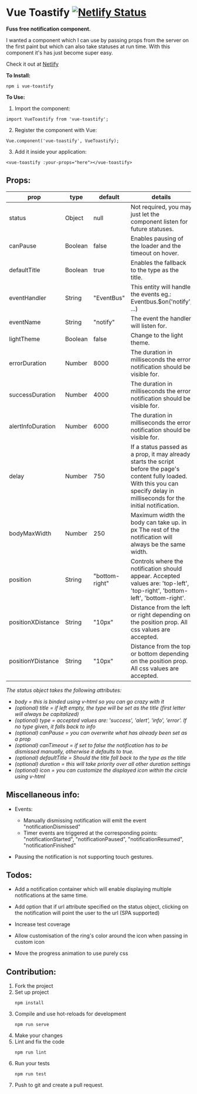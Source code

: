 # Vue Toastify [![Netlify Status](https://api.netlify.com/api/v1/badges/bc0cc717-a41e-4317-85d5-bc0ba745b3a5/deploy-status)](https://app.netlify.com/sites/vue-toastify/deploys)


**Fuss free notification component.**

I wanted a component which I can use by passing props from the server on the first paint but which can also take statuses at run time. With this component it's has just become super easy.

Check it out at [Netlify](https://vue-toastify.netlify.com/)


**To Install:**

```
npm i vue-toastify
```

**To Use:**

1. Import the component:

```
import VueToastify from 'vue-toastify';
```

2.  Register the component with Vue:
```
Vue.component('vue-toastify', VueToastify);
```
3. Add it inside your application:
```
<vue-toastify :your-props="here"></vue-toastify>
``` 
**Props:**
-

 prop | type | default | details 
---|---|---|---
status | Object | null | Not required, you may just let the component listen for future statuses.
canPause|Boolean|false|Enables pausing of the loader and the timeout on hover.
defaultTitle | Boolean | true | Enables the fallback to the type as the title.
 eventHandler | String | "EventBus" | This entity will handle the events eg.: Eventbus.$on('notify', ...)
 eventName | String | "notify" | The event the handler will listen for.
 lightTheme | Boolean | false | Change to the light theme.
 errorDuration | Number | 8000 | The duration in milliseconds the error notification should be visible for.
 successDuration | Number | 4000 | The duration in milliseconds the error notification should be visible for.
 alertInfoDuration | Number | 6000 | The duration in milliseconds the error notification should be visible for.
 delay | Number | 750 | If a status passed as a prop, it may already starts the script before the page's content fully loaded. With this you can specify delay in milliseconds for the initial notification.
 bodyMaxWidth | Number | 250 | Maximum width the body can take up. in px The rest of the notification will always be the same width.
position|String|"bottom-right"| Controls where the notification should appear. Accepted values are: 'top-left', 'top-right', 'bottom-left', 'bottom-right'.
positionXDistance|String|"10px"| Distance from the left or right depending on the position prop. All css values are accepted.
positionYDistance|String|"10px"| Distance from the top or bottom depending on the position prop. All css values are accepted.



*The status object takes the following attributes:*
 - *body = this is binded using v-html so you can go crazy with it*
 - *(optional) title = if left empty, the type will be set as the title (first letter will always be capitalized)*
 - *(optional) type =  accepted values are: 'success', 'alert', 'info', 'error'. If no type given, it falls back to info*
 - *(optional) canPause = you can overwrite what has already been set as
   a prop*
 - *(optional) canTimeout = if set to false the notification has to be dismissed manually, otherwise it defaults to true.*
- *(optional) defaultTitle = Should the title fall back to the type as the title*
- *(optional) duration = this will take priority over all other duration settings*
- *(optional) icon = you can customize the displayed icon within the circle using v-html*

**Miscellaneous info:**
-
- Events:
  - Manually dismissing notification will emit the event "notificationDismissed"
  - Timer events are triggered at the corresponding points: "notificationStarted", "notificationPaused", "notificationResumed", "notificationFinished"

 - Pausing the notification is not supporting touch gestures.
 
**Todos:**
-
 - Add a notification container which will enable displaying multiple notifications at the same time.
 
- Add option that if url attribute specified on the status object, clicking on the notification
 will point the user to the url (SPA supported)

- Increase test coverage

- Allow customisation of the ring's color around the icon when passing in custom icon

- Move the progress animation to use purely css

**Contribution:**
-
1. Fork the project
2. Set up project
    ```
    npm install
    ```
3. Compile and use hot-reloads for development
    ```
    npm run serve
    ```
4. Make your changes
5. Lint and fix the code
    ```
    npm run lint
    ```
6. Run your tests
    ```
    npm run test
    ```
7. Push to git and create a pull request.
